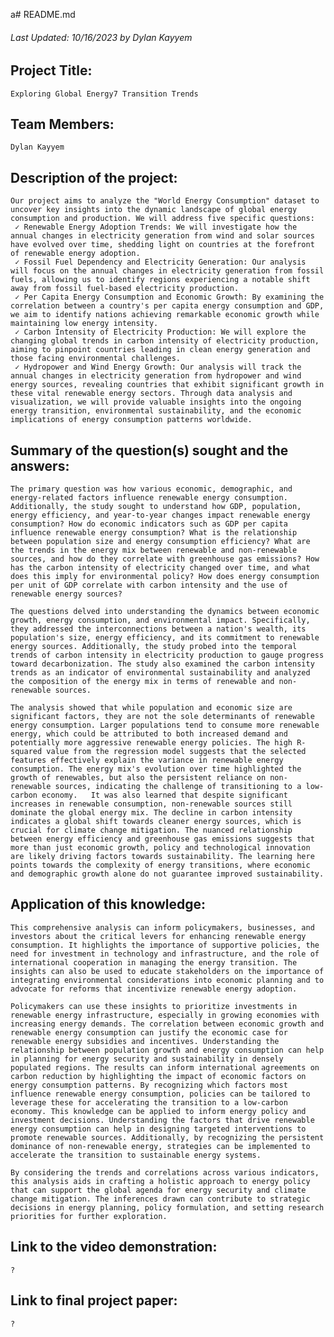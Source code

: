 a# README.md
###### Last Updated: 10/16/2023 by Dylan Kayyem

## Project Title:

	Exploring Global Energy7 Transition Trends
	
## Team Members:

	Dylan Kayyem

## Description of the project:

	Our project aims to analyze the "World Energy Consumption" dataset to uncover key insights into the dynamic landscape of global energy consumption and production. We will address five specific questions: 
	 ✓ Renewable Energy Adoption Trends: We will investigate how the annual changes in electricity generation from wind and solar sources have evolved over time, shedding light on countries at the forefront of renewable energy adoption. 
	 ✓ Fossil Fuel Dependency and Electricity Generation: Our analysis will focus on the annual changes in electricity generation from fossil fuels, allowing us to identify regions experiencing a notable shift away from fossil fuel-based electricity production. 
	 ✓ Per Capita Energy Consumption and Economic Growth: By examining the correlation between a country's per capita energy consumption and GDP, we aim to identify nations achieving remarkable economic growth while maintaining low energy intensity. 
	 ✓ Carbon Intensity of Electricity Production: We will explore the changing global trends in carbon intensity of electricity production, aiming to pinpoint countries leading in clean energy generation and those facing environmental challenges. 
	 ✓ Hydropower and Wind Energy Growth: Our analysis will track the annual changes in electricity generation from hydropower and wind energy sources, revealing countries that exhibit significant growth in these vital renewable energy sectors. Through data analysis and visualization, we will provide valuable insights into the ongoing energy transition, environmental sustainability, and the economic implications of energy consumption patterns worldwide.

## Summary of the question(s) sought and the answers:

	The primary question was how various economic, demographic, and energy-related factors influence renewable energy consumption. Additionally, the study sought to understand how GDP, population, energy efficiency, and year-to-year changes impact renewable energy consumption? How do economic indicators such as GDP per capita influence renewable energy consumption? What is the relationship between population size and energy consumption efficiency? What are the trends in the energy mix between renewable and non-renewable sources, and how do they correlate with greenhouse gas emissions? How has the carbon intensity of electricity changed over time, and what does this imply for environmental policy? How does energy consumption per unit of GDP correlate with carbon intensity and the use of renewable energy sources?

	The questions delved into understanding the dynamics between economic growth, energy consumption, and environmental impact. Specifically, they addressed the interconnections between a nation's wealth, its population's size, energy efficiency, and its commitment to renewable energy sources. Additionally, the study probed into the temporal trends of carbon intensity in electricity production to gauge progress toward decarbonization. The study also examined the carbon intensity trends as an indicator of environmental sustainability and analyzed the composition of the energy mix in terms of renewable and non-renewable sources.

	The analysis showed that while population and economic size are significant factors, they are not the sole determinants of renewable energy consumption. Larger populations tend to consume more renewable energy, which could be attributed to both increased demand and potentially more aggressive renewable energy policies. The high R-squared value from the regression model suggests that the selected features effectively explain the variance in renewable energy consumption. The energy mix's evolution over time highlighted the growth of renewables, but also the persistent reliance on non-renewable sources, indicating the challenge of transitioning to a low-carbon economy.   It was also learned that despite significant increases in renewable consumption, non-renewable sources still dominate the global energy mix. The decline in carbon intensity indicates a global shift towards cleaner energy sources, which is crucial for climate change mitigation. The nuanced relationship between energy efficiency and greenhouse gas emissions suggests that more than just economic growth, policy and technological innovation are likely driving factors towards sustainability. The learning here points towards the complexity of energy transitions, where economic and demographic growth alone do not guarantee improved sustainability.

## Application of this knowledge:

	This comprehensive analysis can inform policymakers, businesses, and investors about the critical levers for enhancing renewable energy consumption. It highlights the importance of supportive policies, the need for investment in technology and infrastructure, and the role of international cooperation in managing the energy transition. The insights can also be used to educate stakeholders on the importance of integrating environmental considerations into economic planning and to advocate for reforms that incentivize renewable energy adoption.

	Policymakers can use these insights to prioritize investments in renewable energy infrastructure, especially in growing economies with increasing energy demands. The correlation between economic growth and renewable energy consumption can justify the economic case for renewable energy subsidies and incentives. Understanding the relationship between population growth and energy consumption can help in planning for energy security and sustainability in densely populated regions. The results can inform international agreements on carbon reduction by highlighting the impact of economic factors on energy consumption patterns. By recognizing which factors most influence renewable energy consumption, policies can be tailored to leverage these for accelerating the transition to a low-carbon economy. This knowledge can be applied to inform energy policy and investment decisions. Understanding the factors that drive renewable energy consumption can help in designing targeted interventions to promote renewable sources. Additionally, by recognizing the persistent dominance of non-renewable energy, strategies can be implemented to accelerate the transition to sustainable energy systems.

	By considering the trends and correlations across various indicators, this analysis aids in crafting a holistic approach to energy policy that can support the global agenda for energy security and climate change mitigation. The inferences drawn can contribute to strategic decisions in energy planning, policy formulation, and setting research priorities for further exploration.

## Link to the video demonstration:

	?
 
## Link to final project paper:

	?
